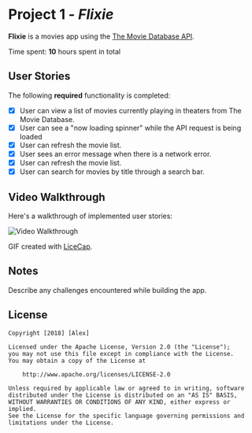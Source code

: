 # Project 1 - *Flixie*

**Flixie** is a movies app using the [The Movie Database API](http://docs.themoviedb.apiary.io/#).

Time spent: **10** hours spent in total

## User Stories

The following **required** functionality is completed:

- [x] User can view a list of movies currently playing in theaters from The Movie Database.
- [x] User can see a "now loading spinner" while the API request is being loaded
- [x] User can refresh the movie list.
- [x] User sees an error message when there is a network error.
- [x] User can refresh the movie list.
- [x] User can search for movies by title through a search bar.

## Video Walkthrough

Here's a walkthrough of implemented user stories:

<img src='https://image.ibb.co/cK1NpS/assignment1.gif' title='Video Walkthrough' width='' alt='Video Walkthrough' />

GIF created with [LiceCap](http://www.cockos.com/licecap/).

## Notes

Describe any challenges encountered while building the app.

## License

    Copyright [2018] [Alex]

    Licensed under the Apache License, Version 2.0 (the "License");
    you may not use this file except in compliance with the License.
    You may obtain a copy of the License at

        http://www.apache.org/licenses/LICENSE-2.0

    Unless required by applicable law or agreed to in writing, software
    distributed under the License is distributed on an "AS IS" BASIS,
    WITHOUT WARRANTIES OR CONDITIONS OF ANY KIND, either express or implied.
    See the License for the specific language governing permissions and
    limitations under the License.